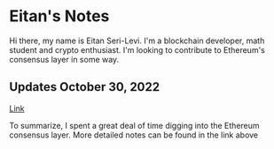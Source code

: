 # Eitan's Notes

Hi there, my name is Eitan Seri-Levi. I'm a blockchain developer, math student and crypto enthusiast. I'm looking to contribute to Ethereum's consensus layer in some way. 

## Updates October 30, 2022
[Link](https://hackmd.io/@B8vIxNUfSeC2Mhu5CBwSNw/Bk9b6xsNj)

To summarize, I spent a great deal of time digging into the Ethereum consensus layer. More detailed notes can be found in the link above

